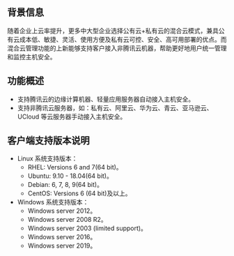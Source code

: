 ## 背景信息
随着企业上云率提升，更多中大型企业选择公有云+私有云的混合云模式，兼具公有云成本低、敏捷、灵活、使用方便及私有云可控、安全、高可用部署的优点。而混合云管理功能的上新能够支持客户接入非腾讯云机器，帮助更好地用户统一管理和监控主机安全。

## 功能概述
- 支持腾讯云的边缘计算机器、轻量应用服务器自动接入主机安全。
- 支持非腾讯云服务器，如：私有云、阿里云、华为云、青云、亚马逊云、UCloud 等云服务器手动接入主机安全。

## 客户端支持版本说明
- Linux 系统支持版本：
  - RHEL: Versions 6 and 7(64 bit)。
  - Ubuntu: 9.10 - 18.04(64 bit)。
  - Debian: 6, 7, 8, 9(64 bit)。
  - CentOS: Versions 6 (64 bit)及以上。
- Windows 系统支持版本：
  - Windows server 2012。
  - Windows server 2008 R2。
  - Windows server 2003 (limited support)。
  - Windows server 2016。
  - Windows server 2019。


